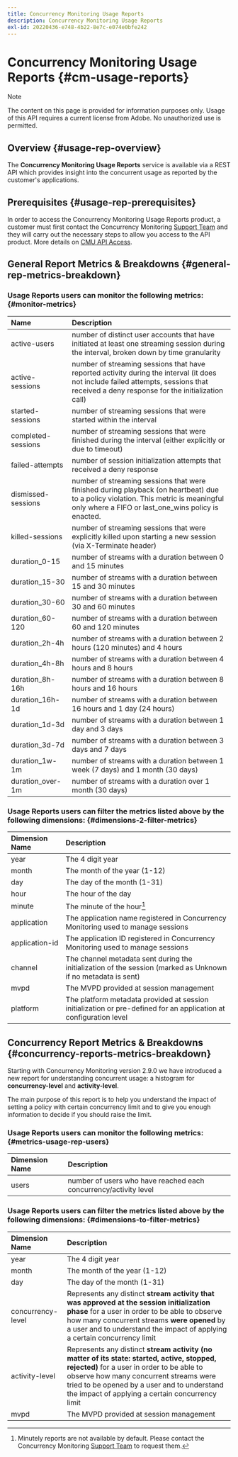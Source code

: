```yaml
---
title: Concurrency Monitoring Usage Reports
description: Concurrency Monitoring Usage Reports
exl-id: 20220436-e748-4b22-8e7c-e074e0bfe242
---
```

# Concurrency Monitoring Usage Reports {#cm-usage-reports}

>[!NOTE]
>
>The content on this page is provided for information purposes only. Usage of this API requires a current license from Adobe. No unauthorized use is permitted.



## Overview {#usage-rep-overview}

The **Concurrency Monitoring Usage Reports** service is available via a REST API which provides insight into the concurrent usage as reported by the customer's applications.

## Prerequisites {#usage-rep-prerequisites}

In order to access the Concurrency Monitoring Usage Reports product, a customer must first contact the Concurrency Monitoring [Support Team](mailto:tve-support@adobe.com) and they will carry out the necessary steps to allow you access to the API product. More details on [CMU API Access](/help/concurrency-monitoring/cmu-api-access.md). 

## General Report Metrics & Breakdowns {#general-rep-metrics-breakdown}

### Usage Reports users can monitor the following metrics:{#monitor-metrics}

| Name | Description |
|:---|:---|
| active-users       | number of distinct user accounts that have initiated at least one streaming session during the interval, broken down by time granularity                                                  |
| active-sessions    | number of streaming sessions that have reported activity during the interval (it does not include failed attempts, sessions that received a deny response for the initialization call)    |
| started-sessions   | number of streaming sessions that were started within the interval                                                                                                                        |
| completed-sessions | number of streaming sessions that were finished during the interval (either explicitly or due to timeout)                                                                                 |
| failed-attempts    | number of session initialization attempts that received a deny response                                                                                                                   |
| dismissed-sessions | number of streaming sessions that were finished during playback (on heartbeat) due to a policy violation. This metric is meaningful only where a FIFO or last_one_wins policy is enacted. |
| killed-sessions    | number of streaming sessions that were explicitly killed upon starting a new session (via X-Terminate header)                                                                             |
| duration_0-15      | number of streams with a duration between 0 and 15 minutes                                                                                                                                |
| duration_15-30     | number of streams with a duration between 15 and 30 minutes                                                                                                                               |
| duration_30-60     | number of streams with a duration between 30 and 60 minutes                                                                                                                               |
| duration_60-120    | number of streams with a duration between 60 and 120 minutes                                                                                                                              |
| duration_2h-4h     | number of streams with a duration between 2 hours (120 minutes) and 4 hours                                                                                                               |
| duration_4h-8h     | number of streams with a duration between 4 hours and 8 hours                                                                                                                             |
| duration_8h-16h    | number of streams with a duration between 8 hours and 16 hours                                                                                                                            |
| duration_16h-1d    | number of streams with a duration between 16 hours and 1 day (24 hours)                                                                                                                   |
| duration_1d-3d     | number of streams with a duration between 1 day and 3 days                                                                                                                                |
| duration_3d-7d     | number of streams with a duration between 3 days and 7 days                                                                                                                               |
| duration_1w-1m     | number of streams with a duration between 1 week (7 days) and 1 month (30 days)                                                                                                           |
| duration_over-1m   | number of streams with a duration over 1 month (30 days)                                                                                                                                  |

### Usage Reports users can filter the metrics listed above by the following dimensions: {#dimensions-2-filter-metrics}

| Dimension Name | Description                                                                                                       |
|:---------------|:------------------------------------------------------------------------------------------------------------------|
| year           | The 4 digit year                                                                                                  |
| month          | The month of the year (1-12)                                                                                      |
| day            | The day of the month (1-31)                                                                                       |
| hour           | The hour of the day                                                                                               |
| minute         | The minute of the hour[^1]                                                                                        |
| application    | The application name registered in Concurrency Monitoring used to manage sessions                                 |
| application-id | The application ID registered in Concurrency Monitoring used to manage sessions                                   |
| channel        | The channel metadata sent during the initialization of the session (marked as Unknown if no metadata is sent)     |
| mvpd           | The MVPD provided at session management                                                                           |
| platform       | The platform metadata provided at session initialization or pre-defined for an application at configuration level |

## Concurrency Report Metrics & Breakdowns {#concurrency-reports-metrics-breakdown}

Starting with Concurrency Monitoring version 2.9.0 we have introduced a new report for understanding concurrent usage: a histogram for **concurrency-level** and **activity-level**. 

The main purpose of this report is to help you understand the impact of setting a policy with certain concurrency limit and to give you enough information to decide if you should raise the limit.

### Usage Reports users can monitor the following metrics: {#metrics-usage-rep-users}

|  Dimension Name |                            Description                           |
|:---|:---|
| users           | number of users who have reached each concurrency/activity level |

### Usage Reports users can filter the metrics listed above by the following dimensions: {#dimensions-to-filter-metrics}

| Dimension Name  | Description |
|:---|:---|
| year              | The 4 digit year                                                                                                                                                                                                                                                                  |
| month             | The month of the year (1-12)                                                                                                                                                                                                                                                      |
| day               | The day of the month (1-31)                                                                                                                                                                                                                                                       |
| concurrency-level | Represents any distinct **stream activity that was approved at the session initialization phase** for a user in order to be able to observe how many concurrent streams **were opened** by a user and to understand the impact of applying a certain concurrency limit                    |
| activity-level    | Represents any distinct **stream activity (no matter of its state: started, active, stopped, rejected)** for a user in order to be able to observe how many concurrent streams were tried to be opened by a user and to understand the impact of applying a certain concurrency limit |
| mvpd              | The MVPD provided at session management                                                                                                                                                                                                                                           |

[^1]: Minutely reports are not available by default. Please contact the Concurrency Monitoring [Support Team](mailto:tve-support@adobe.com) to request them. 